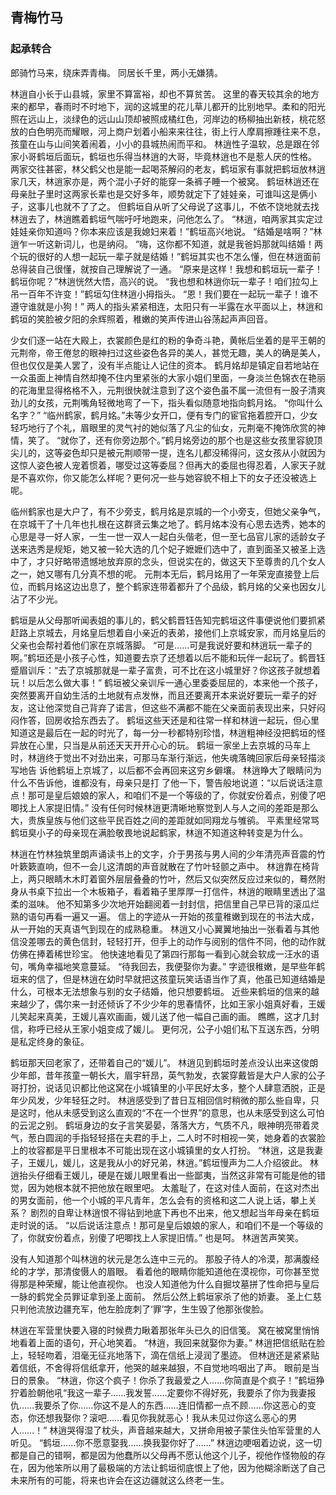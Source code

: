 ## 青梅竹马
### 起承转合
郎骑竹马来，绕床弄青梅。
同居长千里，两小无嫌猜。

林逍自小长于山县城，家里不算富裕，却也不算贫苦。
这里的春天较其余的地方来的都早，春雨时不时地下，润的这城里的花儿草儿都开的比别地早。柔和的阳光照在远山上，淡绿色的远山山顶却被照成橘红色，河岸边的杨柳抽出新枝，桃花怒放的白色明亮而耀眼，河上商户划着小船来来往往，街上行人摩肩擦踵往来不息，孩童在山与山间笑着闹着，小小的县城热闹而平和。
林逍性子温软，总是跟在邻家小哥鹤垣后面玩，鹤垣也乐得当林逍的大哥，毕竟林逍也不是惹人厌的性格。
两家交往甚密，林父鹤父也是能一起喝茶解闷的老友，鹤垣家有事就把鹤垣放林逍家几天，林逍家亦是，两个混小子好的能穿一条裤子睡一个被窝。
鹤垣林逍还在母亲肚子里时这两家长辈也是交好多年，顺势就定下了娃娃亲，可谁叫这是俩小子，这事儿也就不了了之。
但鹤垣自从听了父母说了这事儿，不依不饶地就去找林逍去了，林逍瞧着鹤垣气喘吁吁地跑来，问他怎么了。
“林逍，咱两家其实定过娃娃亲你知道吗？你本来应该是我媳妇来着！”鹤垣高兴地说。
“结婚是啥啊？”林逍乍一听这新词儿，也是纳闷。
“嗨，这你都不知道，就是我爸妈那就叫结婚！两个玩的很好的人想一起玩一辈子就是结婚！”鹤垣其实也不怎么懂，但在林逍面前总得装自己很懂，就按自己理解说了一通。
“原来是这样！我想和鹤垣玩一辈子！鹤垣你呢？”林逍恍然大悟，高兴的说。
“我也想和林逍你玩一辈子！咱们拉勾上吊一百年不许变！”鹤垣勾住林逍小拇指头。
“恩！我们要在一起玩一辈子！谁不遵守谁就是小狗！”
两人的指头紧紧相连，太阳只有一半露在水平面以上，林逍和鹤垣的笑脸被夕阳的余辉照着，稚嫩的笑声传进山谷荡起声声回音。

少女们逐一站在大殿上，衣裳颜色是红的粉的争奇斗艳，黄帐后坐着的是平王朝的元荆帝，帝王倦怠的眼神扫过这些姿色各异的美人，甚觉无趣，美人的确是美人，但也仅仅是美人罢了，没有半点能让人记住的资本。
鹤月姳却是镇定自若地站在一众虽面上神情自然却掩不住内里紧张的大家小姐们里面，一身淡兰色锦衣在艳丽的花海里显得格格不入，元荆很快就注意到了这个姿色虽不属一流但有一股子清爽劲儿的女孩，元荆嘴角轻微地弯了一下，指头看似随意地指向鹤月姳。
“你叫什么名字？”
“临州鹤家，鹤月姳。”未等少女开口，便有专门的宦官拖着腔开口，少女轻巧地行了个礼，眉眼里的灵气衬的她似落了凡尘的仙女，元荆毫不掩饰欣赏的神情，笑了。
“就你了，还有你旁边那个。”鹤月姳旁边的那个也是这些女孩里容貌顶尖儿的，这等姿色却只是被元荆顺带一提，连名儿都没稀得问，这女孩从小就因为这惊人姿色被人宠着惯着，哪受过这等委屈？但再大的委屈也得忍着，人家天子就是不喜欢你，你又能怎么样呢？更何况一些与她容貌不相上下的女子还没被选上呢。

临州鹤家也是大户了，有不少旁支，鹤月姳是京城的一个小旁支，但她父亲争气，在京城干了十几年也扎根在这群贤云集之地了。鹤月姳本没有心思去选秀，她本的心思是寻一好人家，一生一世一双人一起白头偕老，但一至七品官儿家的适龄女子送来选秀是规矩，她又被一轮大选的几个妃子嬷嬷们选中了，直到面圣又被圣上选中了，才只好略带遗憾地放弃原的念头，但说实在的，做这天下至尊贵的几个女人之一，她又哪有几分真不想的呢。
元荆本无后，鹤月姳用了一年荣宠直接登上后位，而鹤月姳这边出息了，整个鹤家连带着都升了个品级，鹤月姳的父亲也因女儿沾了不少光。

鹤垣是从父母那听闻表姐的事儿的，鹤父鹤晋钰告知完鹤垣这件事便说他们要抓紧赶路上京城去，月姳皇后想着自小亲近的表弟，接他们上京城安家，而月姳皇后的父亲也会帮衬着他们家在京城落脚。
“可是……可是我说好要和林逍玩一辈子的啊。”鹤垣还是小孩子心性，知道要去京了还想着以后不能和玩伴一起玩了。鹤晋钰蹙眉训斥：“去了京城那就是一辈子富贵，可不比在这小城里好？你这孩子就想着玩！以后怎么做大事！”
鹤垣被父亲训斥一通心里委委屈屈的，本来他一个孩子，突然要离开自幼生活的土地就有点发恘，而且还要离开本来说好要玩一辈子的好友，这让他深觉自己背弃了诺言，但这些不满都不能在父亲面前表现出来，只好闷闷作答，回房收拾东西去了。
鹤垣这些天还是和往常一样和林逍一起玩，但心里知道这是最后在一起的时光了，每一分一秒都特别珍惜，林逍粗神经没把鹤垣的怪异放在心里，只当是从前还天天开开心心的玩。
鹤垣一家坐上去京城的马车上时，林逍终于觉出不对劲出来，可那马车渐行渐远，他失魂落魄回家后母亲轻描淡写地告
诉他鹤垣上京城了，以后都不会再回来这穷乡僻壤。
林逍睁大了眼睛问为什么不告诉他，谁都没有，母亲只是打
了他一下，警告般地说道：“以后说话注意点！那可是皇后娘娘的家人，和咱们不是一个等级的了，你就安份着点，别傻了吧唧找上人家提旧情。”
没有任何时候林逍更清晰地察觉到人与人之间的差距是那么大，贵族皇族与他们这些平民百姓之间的差距就如同翔龙与雊鹆。
平素里经常骂鹤垣臭小子的母亲现在满脸敬畏地说起鹤家，林逍不知道这种转变是为什么。

林逍在竹林独筑里朗声诵读书上的文字，介于男孩与男人间的少年清亮声音震的竹叶簌簌直响，但不一会儿这清朗的声音就散在了竹叶轻颤之声中。
林逍靠在椅背上，两只眼睛木木盯着窗外层层叠叠的竹叶，然后又似突然反应过来似的，蓦然附身从书桌下拉出一个木板箱子，看着箱子里厚厚一打信件，林逍的眼睛里透出了温柔的滋味。
他不知第多少次地开始翻阅着一封封信，把信里自己早已背的滚瓜烂熟的语句再看一遍又一遍。
信上的字迹从一开始的孩童稚嫩到现在的书法大成，从一开始的天真语气到现在的成熟稳重。
林逍又小心翼翼地抽出一张看着与其他信没差哪去的黄色信封，轻轻打开，但手上的动作与阅别的信件不同，他的动作就仿佛在捧着稀世珍宝。
他快速地看见了第四行那每一看到心就会软成一汪水的语句，嘴角幸福地笑意蔓延。
“待我回去，我便娶你为妻。”
字迹很稚嫩，是早些年鹤垣来的信了，但是林逍在幼时早就把这孩童玩笑话语当作了真，他虽已知道结婚是什么，可根本无法想象与别的女子结婚，他只想要鹤垣。
近些来鹤垣的信来的越来越少了，偶尔来一封还倾诉了不少少年的思春情怀，比如王家小姐真好看，王媛儿笑起来真美，王媛儿喜欢画画，媛儿送了他一幅自己画的画。
瞧瞧，这才几封信，称呼已经从王家小姐变成了媛儿。
更何况，公子小姐们私下互送东西，分明是私定终身的象征。



鹤垣那天回老家了，还带着自己的“媛儿”。
林逍见到鹤垣时差点没认出来这俊朗少年郎，昔年孩童一朝长大，眉宇轩昂，英气勃发，衣裳穿戴皆是大户人家的公子哥打扮，说话见识都比他这窝在小城镇里的小平民好太多，整个人肆意洒脱，正是年少风发，少年轻狂之时。
林逍感受到了昔日互相回信时稍微的那么些自卑，只是这时，他从未感受到这么直观的“不在一个世界”的意思，也从未感受到这么可怕的云泥之别。
鹤垣身边的女子言笑晏晏，落落大方，气质不凡，眼神明亮带着灵气，葱白圆润的手指轻轻搭在夫君的手上，二人时不时相视一笑，她身着的衣裳脸上的妆容都是平日里根本不可能出现在这小城镇里的女人打扮。
“林逍，这是我妻子，王媛儿，媛儿，这是我从小的好兄弟，林逍。”鹤垣慢声为二人介绍彼此。
林逍抬头仔细看王媛儿，硬是在媛儿眼里看出一些鄙夷，当然这非常有可能是他的错觉，因为她根本就不把他放在眼里吧。
太羞耻了，在这对佳人面前，在这对杰出的男女面前，他一个小城的平凡青年，怎么会有的资格和这二人说上话，攀上关系？
剧烈的自卑让林逍恨不得钻到地底下再也不出来，他又想起当年母亲在鹤垣走时说的话。
“以后说话注意点！那可是皇后娘娘的家人，和咱们不是一个等级的了，你就安份着点，别傻了吧唧找上人家提旧情。”
也是呵。
林逍苦声笑笑。

没有人知道那个叫林逍的状元是怎么连中三元的。
那股子待人的冷漠，那满腹经纶的才学，那清俊慑人的眉眼。
看着他的眼睛你能知道他在漠视你，可你甚至觉得那是种荣耀，能让他直视你。
也没人知道他为什么自掘坟墓拼了性命把与皇后一脉的鹤党全员罪证拿到圣上面前。
然后公然上鹤垣家杀了他的娇妻。
圣上仁慈只判他流放边疆充军，他左脸庞刺了‘罪’字，生生毁了他那张俊脸。


林逍在军营里快要入寝的时候费力瞅着那张年头已久的旧信笺。
窝在被窝里悄悄地看着上面的语句，开心地笑着。
“林逍，我回来就娶你为妻。”
林逍把信纸贴在脸上，轻轻吻着，泪毫无征兆地落下，滴在信纸上浸润了墨迹。
但林逍还是紧紧贴着信纸，不舍得将信纸拿开，他哭的越来越狠，不自觉地呜咽出了声。
眼前是当日的景象。
“林逍，你这个疯子！你杀了我最爱之人……你简直是个疯子！”鹤垣狰狞着脸朝他吼“我这一辈子……我发誓……定要你不得好死，我要杀了你为我妻报仇……我要杀了你……你这不是人的东西……连旧情都一点不顾……你这恶心的变态，你还想我娶你？滚吧……看见你我就恶心！我从未见过你这么恶心的男人……！”
林逍哭得湿了枕头，声音越来越大，又拼命用被子蒙住头怕军营里的人听见。
“鹤垣……你不愿意娶我……换我娶你好了……”
林逍边哽咽着边说，这一切都是自己的错啊，都是因为他蠢所以父母再不愿认他这个儿子，视他作怪物般的存在，因为他笨所以用了最极端的方法让鹤垣彻底恨上了他，因为他糊涂断送了自己未来所有的可能，将来也许会在这边疆就这么终老一生。


